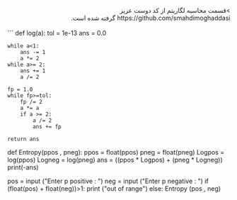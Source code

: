 <div dir="rtl">
 >قسمت محاسبه لگاریتم از کد دوست عزیز https://github.com/smahdimoghaddasi گرفته شده است.
    </div>
    <br/>
```
def log(a):
    tol = 1e-13
    ans = 0.0
     
    while a<1:
        ans -= 1
        a *= 2
    while a>= 2:
        ans += 1
        a /= 2
         
    fp = 1.0
    while fp>=tol:
        fp /= 2
        a *= a
        if a >= 2:
            a /= 2
            ans += fp
             
    return ans

def Entropy(ppos , pneg):
    ppos = float(ppos)
    pneg = float(pneg)
    Logpos = log(ppos)
    Logneg = log(pneg)
    ans = ((ppos * Logpos) + (pneg * Logneg))
    print(-ans)

pos = input ("Enter p positive : ")
neg = input ("Enter p negative : ")
if (float(pos) + float(neg))>1:
    print ("out of range")
else:
    Entropy (pos , neg)
```
